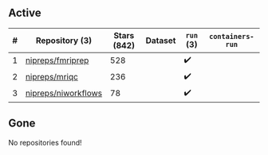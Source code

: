 ## Active
| # | Repository (3) | Stars (842) | Dataset | `run` (3) | `containers-run` |
| --- | --- | --- | --- | --- | --- |
| 1 | [nipreps/fmriprep](https://github.com/nipreps/fmriprep) | 528 |  | :heavy_check_mark: |  |
| 2 | [nipreps/mriqc](https://github.com/nipreps/mriqc) | 236 |  | :heavy_check_mark: |  |
| 3 | [nipreps/niworkflows](https://github.com/nipreps/niworkflows) | 78 |  | :heavy_check_mark: |  |

## Gone
No repositories found!

